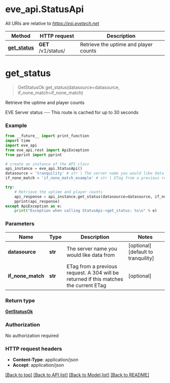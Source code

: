 # eve_api.StatusApi

All URIs are relative to *https://esi.evetech.net*

Method | HTTP request | Description
------------- | ------------- | -------------
[**get_status**](StatusApi.md#get_status) | **GET** /v1/status/ | Retrieve the uptime and player counts


# **get_status**
> GetStatusOk get_status(datasource=datasource, if_none_match=if_none_match)

Retrieve the uptime and player counts

EVE Server status  ---  This route is cached for up to 30 seconds

### Example
```python
from __future__ import print_function
import time
import eve_api
from eve_api.rest import ApiException
from pprint import pprint

# create an instance of the API class
api_instance = eve_api.StatusApi()
datasource = 'tranquility' # str | The server name you would like data from (optional) (default to tranquility)
if_none_match = 'if_none_match_example' # str | ETag from a previous request. A 304 will be returned if this matches the current ETag (optional)

try:
    # Retrieve the uptime and player counts
    api_response = api_instance.get_status(datasource=datasource, if_none_match=if_none_match)
    pprint(api_response)
except ApiException as e:
    print("Exception when calling StatusApi->get_status: %s\n" % e)
```

### Parameters

Name | Type | Description  | Notes
------------- | ------------- | ------------- | -------------
 **datasource** | **str**| The server name you would like data from | [optional] [default to tranquility]
 **if_none_match** | **str**| ETag from a previous request. A 304 will be returned if this matches the current ETag | [optional] 

### Return type

[**GetStatusOk**](GetStatusOk.md)

### Authorization

No authorization required

### HTTP request headers

 - **Content-Type**: application/json
 - **Accept**: application/json

[[Back to top]](#) [[Back to API list]](../README.md#documentation-for-api-endpoints) [[Back to Model list]](../README.md#documentation-for-models) [[Back to README]](../README.md)

